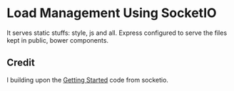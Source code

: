 # Load Management Using SocketIO
It serves static stuffs: style, js and all. Express configured to serve the files kept in public, bower components.


## Credit
I building upon the  [Getting Started](http://socket.io/get-started/chat/) code from socketio.

